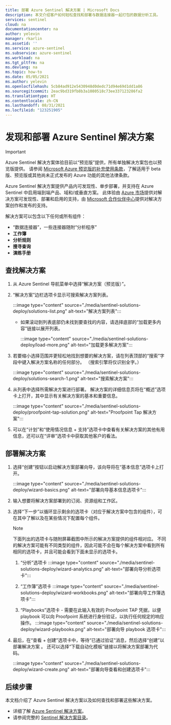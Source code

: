 ```yaml
---
title: 部署 Azure Sentinel 解决方案 | Microsoft Docs
description: 本文介绍客户如何轻松查找和部署与数据连接器一起打包的数据分析工具。
services: sentinel
cloud: na
documentationcenter: na
author: yelevin
manager: rkarlin
ms.assetid: ''
ms.service: azure-sentinel
ms.subservice: azure-sentinel
ms.workload: na
ms.tgt_pltfrm: na
ms.devlang: na
ms.topic: how-to
ms.date: 05/05/2021
ms.author: yelevin
ms.openlocfilehash: 5cb84ad912e5430948d0dedc71d94e69d1dd1a86
ms.sourcegitcommit: 2eac9bd319fb8b3a1080518c73ee337123286fa2
ms.translationtype: HT
ms.contentlocale: zh-CN
ms.lasthandoff: 08/31/2021
ms.locfileid: "123251905"
---
```

# <a name="discover-and-deploy-azure-sentinel-solutions"></a>发现和部署 Azure Sentinel 解决方案

> [!IMPORTANT]
>
> Azure Sentinel 解决方案体验目前以“预览版”提供，所有单独解决方案包也以预览版提供。 请参阅 [Microsoft Azure 预览版的补充使用条款](https://azure.microsoft.com/support/legal/preview-supplemental-terms/)，了解适用于 beta 版、预览版或其他尚未正式发布的 Azure 功能的其他法律条款。

Azure Sentinel 解决方案提供产品内可发现性、单步部署，并支持在 Azure Sentinel 中启用端到端产品、域和/或垂直方案。 此体验由 [Azure 市场](https://azuremarketplace.microsoft.com/marketplace)提供对解决方案可发现性、部署和启用的支持，由 [Microsoft 合作伙伴中心](/partner-center/overview)提供对解决方案创作和发布的支持。

解决方案可以包含以下任何或所有组件：

- “数据连接器”，一些连接器随附“分析程序” 
- **工作簿**
- **分析规则**
- **搜寻查询**
- **演练手册**

## <a name="find-your-solution"></a>查找解决方案

1. 从 Azure Sentinel 导航菜单中选择“解决方案（预览版）”。

1. “解决方案”边栏选项卡显示可搜索解决方案列表。

    :::image type="content" source="./media/sentinel-solutions-deploy/solutions-list.png" alt-text="解决方案列表":::

    - 如果滚动到列表底部仍未找到要查找的内容，请选择底部的“加载更多内容”链接以展开列表。

        :::image type="content" source="./media/sentinel-solutions-deploy/load-more.png" alt-text="加载更多解决方案":::

1. 若要缩小选择范围并更轻松地找到想要的解决方案，请在列表顶部的“搜索”字段中键入解决方案名称的任何部分。 （搜索引擎将仅识别全字。）

    :::image type="content" source="./media/sentinel-solutions-deploy/solutions-search-1.png" alt-text="搜索解决方案":::

1. 从列表中选择所需解决方案进行部署。 解决方案的详细信息页将在“概述”选项卡上打开，其中显示有关解决方案的基本和重要信息。

    :::image type="content" source="./media/sentinel-solutions-deploy/proofpoint-tap-solution.png" alt-text="Proofpoint Tap 解决方案":::

1. 可以在“计划”和“使用情况信息 + 支持”选项卡中查看有关解决方案的其他有用信息，还可以在“评审”选项卡中获取其他客户的看法。  

## <a name="deploy-your-solution"></a>部署解决方案

1. 选择“创建”按钮以启动解决方案部署向导，该向导将在“基本信息”选项卡上打开。 

    :::image type="content" source="./media/sentinel-solutions-deploy/wizard-basics.png" alt-text="部署向导基本信息选项卡":::

1. 输入想要将解决方案部署到的订阅、资源组和工作区。 

1. 选择“下一步”以循环显示剩余的选项卡（对应于解决方案中包含的组件），可在其中了解以及在某些情况下配置每个组件。

    > [!NOTE]
    > 下面列出的选项卡与随附屏幕截图中所示的解决方案提供的组件相对应。 不同的解决方案可能有不同类型的组件，因此可能不会在每个解决方案中看到所有相同的选项卡，并且可能会看到下面未显示的选项卡。

    1. “分析”选项卡  :::image type="content" source="./media/sentinel-solutions-deploy/wizard-analytics.png" alt-text="部署向导分析选项卡":::

    1. “工作簿”选项卡  :::image type="content" source="./media/sentinel-solutions-deploy/wizard-workbooks.png" alt-text="部署向导工作簿选项卡":::

    1. “Playbooks”选项卡 - 需要在此输入有效的 Proofpoint TAP 凭据，以便 playbook 可以向 Proofpoint 系统进行身份验证，以执行任何规定的响应操作。
        :::image type="content" source="./media/sentinel-solutions-deploy/wizard-playbooks.png" alt-text="部署向导 playbook 选项卡":::

1. 最后，在“查看 + 创建”选项卡中，等待“已通过验证”消息，然后选择“创建”以部署解决方案 。 还可以选择“下载自动化模板”链接以将解决方案部署为代码。

    :::image type="content" source="./media/sentinel-solutions-deploy/wizard-create.png" alt-text="部署向导查看和创建选项卡":::

## <a name="next-steps"></a>后续步骤

本文档介绍了 Azure Sentinel 解决方案以及如何查找和部署这些解决方案。

- 详细了解 [Azure Sentinel 解决方案](sentinel-solutions.md)。
- 请参阅完整的 [Sentinel 解决方案目录](sentinel-solutions-catalog.md)。
